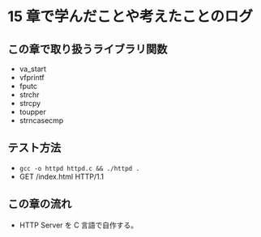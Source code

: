 # 15 章で学んだことや考えたことのログ

## この章で取り扱うライブラリ関数
- va_start
- vfprintf
- fputc
- strchr
- strcpy
- toupper
- strncasecmp

## テスト方法
- `gcc -o httpd httpd.c && ./httpd .`
- GET /index.html HTTP/1.1

## この章の流れ
- HTTP Server を C 言語で自作する。
